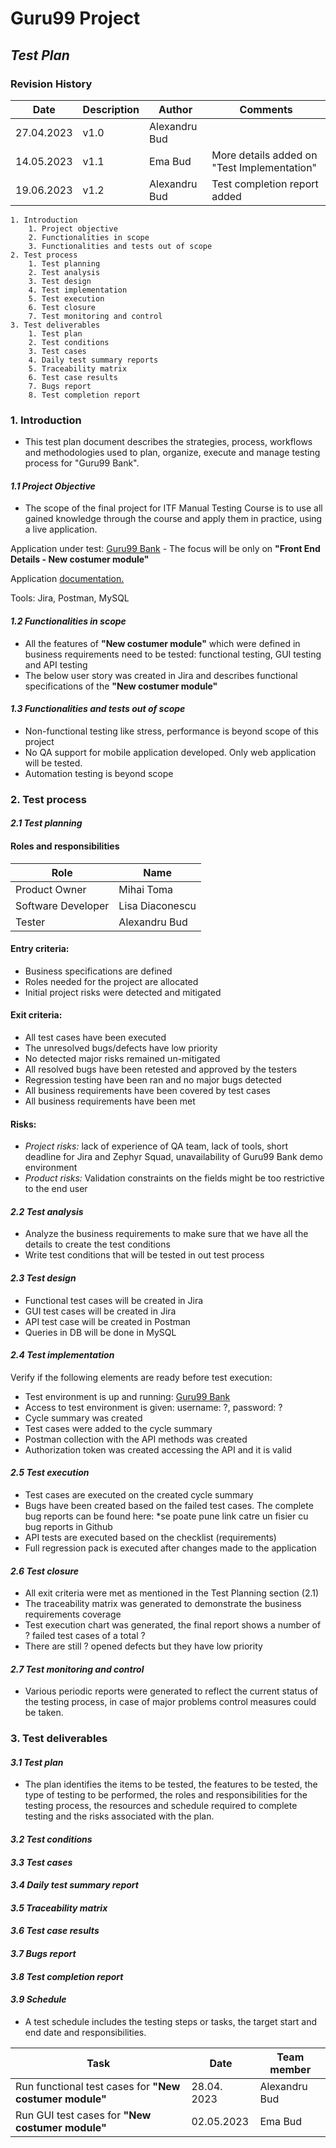 # Guru99 Project
## ***Test Plan***
### **Revision History**

| Date | Description | Author | Comments |
|---|---|---|---|
| 27.04.2023 | v1.0 | Alexandru Bud |  |
| 14.05.2023 | v1.1 | Ema Bud | More details added on "Test Implementation" |
| 19.06.2023 | v1.2 | Alexandru Bud | Test completion report added |

    1. Introduction
        1. Project objective
        2. Functionalities in scope
        3. Functionalities and tests out of scope
    2. Test process
        1. Test planning
        2. Test analysis
        3. Test design
        4. Test implementation
        5. Test execution
        6. Test closure
        7. Test monitoring and control
    3. Test deliverables
        1. Test plan
        2. Test conditions
        3. Test cases
        4. Daily test summary reports
        5. Traceability matrix
        6. Test case results
        7. Bugs report
        8. Test completion report

### **1. Introduction**

* This test plan document describes the strategies, process, workflows and methodologies used to plan, organize, execute and manage testing process for "Guru99 Bank".

#### ***1.1 Project Objective***

* The scope of the final project for ITF Manual Testing Course is to use all gained knowledge through the course and apply them in practice, using a live application.

Application under test:
[Guru99 Bank](https://demo.guru99.com/V4/index.php) - The focus will be only on **"Front End Details - New costumer module"**

Application [documentation.](https://docs.google.com/document/d/1rPW5DV82VJT6vtA1VDSrfxaCBuAduxW0zb1yfTh_VMk/edit)

Tools: Jira, Postman, MySQL

#### ***1.2 Functionalities in scope***

* All the features of **"New costumer module"** which were defined in business requirements need to be tested: functional testing, GUI testing and API testing
* The below user story was created in Jira and describes functional specifications of the **"New costumer module"**

#### ***1.3 Functionalities and tests out of scope***

* Non-functional testing like stress, performance is beyond scope of this project
* No QA support for mobile application developed. Only web application will be tested.
* Automation testing is beyond scope

### **2. Test process**

#### ***2.1 Test planning***

#### **Roles and responsibilities**

| Role | Name |
|---|---|
| Product Owner | Mihai Toma |
| Software Developer | Lisa Diaconescu |
| Tester | Alexandru Bud |

#### **Entry criteria:**

* Business specifications are defined
* Roles needed for the project are allocated
* Initial project risks were detected and mitigated 

#### **Exit criteria:**

* All test cases have been executed
* The unresolved bugs/defects have low priority
* No detected major risks remained un-mitigated
* All resolved bugs have been retested and approved by the testers
* Regression testing have been ran and no major bugs detected 
* All business requirements have been covered by test cases 
* All business requirements have been met

#### **Risks:**

* *Project risks:* lack of experience of QA team, lack of tools, short deadline for Jira and Zephyr Squad, unavailability of Guru99 Bank demo environment
* *Product risks:* Validation constraints on the fields might be too restrictive to the end user

#### ***2.2 Test analysis***

* Analyze the business requirements to make sure that we have all the details to create the test conditions 
* Write test conditions that will be tested in out test process

#### ***2.3 Test design***

* Functional test cases will be created in Jira
* GUI test cases will be created in Jira
* API test case will be created in Postman
* Queries in DB will be done in MySQL

#### ***2.4 Test implementation***

Verify if the following elements are ready before test execution:
* Test environment is up and running: [Guru99 Bank](https://demo.guru99.com/V4/index.php)
* Access to test environment is given: username: ?, password: ?
* Cycle summary was created
* Test cases were added to the cycle summary 
* Postman collection with the API methods was created
* Authorization token was created accessing the API and it is valid 

#### ***2.5 Test execution***

* Test cases are executed on the created cycle summary
* Bugs have been created based on the failed test cases. The complete bug reports can be found here: *se poate pune link catre un fisier cu bug reports in Github
* API tests are executed based on the checklist (requirements)
* Full regression pack is executed after changes made to the application

#### ***2.6 Test closure***

* All exit criteria were met as mentioned in the Test Planning section (2.1)
* The traceability matrix was generated to demonstrate the business requirements coverage
* Test execution chart was generated, the final report shows a number of ? failed test cases of a total ?
* There are still ? opened defects but they have low priority

#### ***2.7 Test monitoring and control***

* Various periodic reports were generated to reflect the current status of the testing process, in case of major problems control measures could be taken.

### **3. Test deliverables**

#### ***3.1 Test plan***

* The plan identifies the items to be tested, the features to be tested, the type of testing to be performed, the roles and responsibilities for the testing process, the resources and schedule required to complete testing and the risks associated with the plan.

#### ***3.2 Test conditions***

#### ***3.3 Test cases***

#### ***3.4 Daily test summary report***

#### ***3.5 Traceability matrix***

#### ***3.6 Test case results***

#### ***3.7 Bugs report***

#### ***3.8 Test completion report***

#### ***3.9 Schedule***

* A test schedule includes the testing steps or tasks, the target start and end date and responsibilities.

| Task | Date | Team member |
|---|---|---|
| Run functional test cases for **"New costumer module"** | 28.04. 2023 | Alexandru Bud |
| Run GUI test cases for **"New costumer module"** | 02.05.2023 | Ema Bud |








